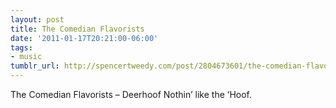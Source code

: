 ```yaml
---
layout: post
title: The Comedian Flavorists
date: '2011-01-17T20:21:00-06:00'
tags:
- music
tumblr_url: http://spencertweedy.com/post/2804673601/the-comedian-flavorists-deerhoof-nothin-like
---
```

The Comedian Flavorists – Deerhoof
Nothin’ like the ‘Hoof.
